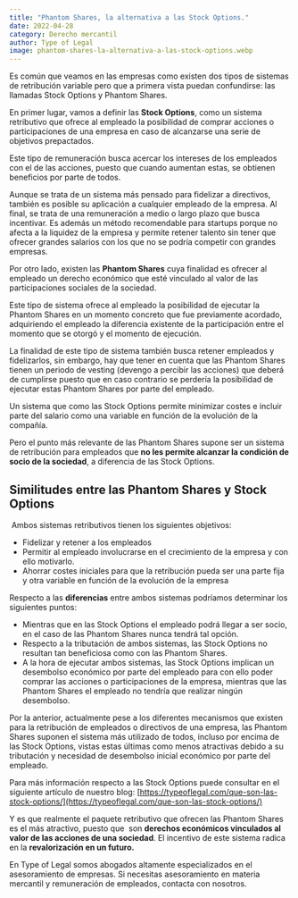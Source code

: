 ```yaml
---
title: "Phantom Shares, la alternativa a las Stock Options."
date: 2022-04-28
category: Derecho mercantil
author: Type of Legal
image: phantom-shares-la-alternativa-a-las-stock-options.webp
---
```


Es común que veamos en las empresas como existen dos tipos de sistemas de retribución variable pero que a primera vista puedan confundirse: las llamadas Stock Options y Phantom Shares.

En primer lugar, vamos a definir las **Stock Options**, como un sistema retributivo que ofrece al empleado la posibilidad de comprar acciones o participaciones de una empresa en caso de alcanzarse una serie de objetivos prepactados.

Este tipo de remuneración busca acercar los intereses de los empleados con el de las acciones, puesto que cuando aumentan estas, se obtienen beneficios por parte de todos.

Aunque se trata de un sistema más pensado para fidelizar a directivos, también es posible su aplicación a cualquier empleado de la empresa. Al final, se trata de una remuneración a medio o largo plazo que busca incentivar. Es además un método recomendable para startups porque no afecta a la liquidez de la empresa y permite retener talento sin tener que ofrecer grandes salarios con los que no se podría competir con grandes empresas.

Por otro lado, existen las **Phantom Shares** cuya finalidad es ofrecer al empleado un derecho económico que esté vinculado al valor de las participaciones sociales de la sociedad.

Este tipo de sistema ofrece al empleado la posibilidad de ejecutar la Phantom Shares en un momento concreto que fue previamente acordado, adquiriendo el empleado la diferencia existente de la participación entre el momento que se otorgó y el momento de ejecución.

La finalidad de este tipo de sistema también busca retener empleados y fidelizarlos, sin embargo, hay que tener en cuenta que las Phantom Shares tienen un periodo de vesting (devengo a percibir las acciones) que deberá de cumplirse puesto que en caso contrario se perdería la posibilidad de ejecutar estas Phantom Shares por parte del empleado.

Un sistema que como las Stock Options permite minimizar costes e incluir parte del salario como una variable en función de la evolución de la compañía.

Pero el punto más relevante de las Phantom Shares supone ser un sistema de retribución para empleados que **no les permite alcanzar la condición de socio de la sociedad**, a diferencia de las Stock Options.

**Similitudes entre las Phantom Shares y Stock Options**
--------------------------------------------------------

 Ambos sistemas retributivos tienen los siguientes objetivos:

*   Fidelizar y retener a los empleados
*   Permitir al empleado involucrarse en el crecimiento de la empresa y con ello motivarlo.
*   Ahorrar costes iniciales para que la retribución pueda ser una parte fija y otra variable en función de la evolución de la empresa

Respecto a las **diferencias** entre ambos sistemas podríamos determinar los siguientes puntos:

*   Mientras que en las Stock Options el empleado podrá llegar a ser socio, en el caso de las Phantom Shares nunca tendrá tal opción.
*   Respecto a la tributación de ambos sistemas, las Stock Options no resultan tan beneficiosa como con las Phantom Shares.
*   A la hora de ejecutar ambos sistemas, las Stock Options implican un desembolso económico por parte del empleado para con ello poder comprar las acciones o participaciones de la empresa, mientras que las Phantom Shares el empleado no tendría que realizar ningún desembolso.

Por la anterior, actualmente pese a los diferentes mecanismos que existen para la retribución de empleados o directivos de una empresa, las Phantom Shares suponen el sistema más utilizado de todos, incluso por encima de las Stock Options, vistas estas últimas como menos atractivas debido a su tributación y necesidad de desembolso inicial económico por parte del empleado.

Para más información respecto a las Stock Options puede consultar en el siguiente artículo de nuestro blog: [https://typeoflegal.com/que-son-las-stock-options/](https://typeoflegal.com/que-son-las-stock-options/)

Y es que realmente el paquete retributivo que ofrecen las Phantom Shares es el más atractivo, puesto que  son **derechos económicos vinculados al valor de las acciones de una sociedad**. El incentivo de este sistema radica en la **revalorización en un futuro.**  

En Type of Legal somos abogados altamente especializados en el asesoramiento de empresas. Si necesitas asesoramiento en materia mercantil y remuneración de empleados, contacta con nosotros.
